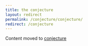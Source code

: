 ```yaml
---
title: the conjecture
layout: redirect
permalink: /conjecture/conjecture/
redirect: /conjecture
---
```


Content moved to [conjecture](/conjecture)

